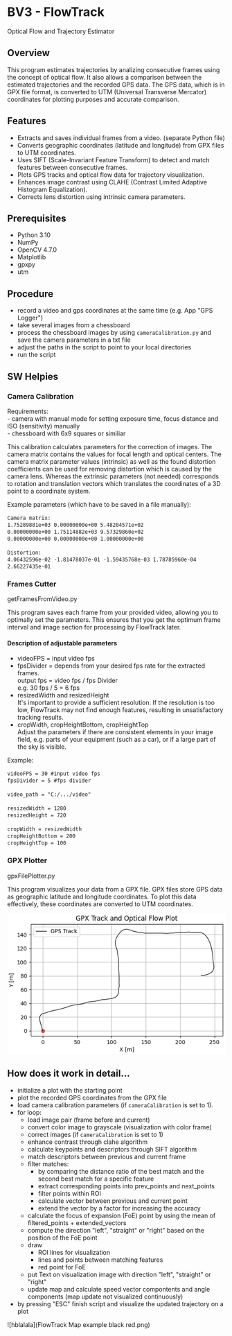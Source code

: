 # BV3 - FlowTrack
Optical Flow and Trajectory Estimator


## Overview
This program estimates trajectories by analizing consecutive frames using the concept of optical flow. It also allows a comparison between the estimated trajectories and the recorded GPS data. The GPS data, which is in GPX file format, is converted to UTM (Universal Transverse Mercator) coordinates for plotting purposes and accurate comparison.

## Features
- Extracts and saves individual frames from a video. (separate Python file)
- Converts geographic coordinates (latitude and longitude) from GPX files to UTM coordinates.
- Uses SIFT (Scale-Invariant Feature Transform) to detect and match features between consecutive frames.
- Plots GPS tracks and optical flow data for trajectory visualization.
- Enhances image contrast using CLAHE (Contrast Limited Adaptive Histogram Equalization).
- Corrects lens distortion using intrinsic camera parameters.

## Prerequisites
- Python 3.10
- NumPy
- OpenCV 4.7.0
- Matplotlib
- gpxpy
- utm

## Procedure
- record a video and gps coordinates at the same time (e.g. App "GPS Logger")
- take several images from a chessboard
- process the chessboard images  by using `cameraCalibration.py` and save the camera parameters in a txt file
- adjust the paths in the script to point to your local directories
- run the script

## SW Helpies

### Camera Calibration

Requirements:\
    - camera with manual mode for setting exposure time, focus distance and ISO (sensitivity) manually\
    - chessboard with 6x9 squares or similiar

This calibration calculates parameters for the correction of images.
The camera matrix contains the values for focal length and optical centers. The camera matrix parameter values (intrinsic) as well as the found distortion coefficients can be used for removing distortion which is caused by the camera lens.
Whereas the extrinsic parameters (not needed) corresponds to rotation and translation vectors which translates the coordinates of a 3D point to a coordinate system.


Example parameters (which have to be saved in a file manually):
```
Camera matrix: 
1.75289881e+03 0.00000000e+00 5.48204571e+02
0.00000000e+00 1.75114882e+03 9.57329860e+02
0.00000000e+00 0.00000000e+00 1.00000000e+00

Distortion:
4.06432596e-02 -1.81478037e-01 -1.59435768e-03 1.78785960e-04 2.66227435e-01
```


### Frames Cutter
getFramesFromVideo.py

This program saves each frame from your provided video, allowing you to optimally set the parameters. This ensures that you get the optimum frame interval and image section for processing by FlowTrack later.

#### Description of adjustable parameters
- videoFPS = input video fps
- fpsDivider = depends from your desired fps rate for the extracted frames. \
  output fps = video fps / fps Divider\
  e.g. 30 fps / 5 = 6 fps
- resizedWidth and resizedHeight \
  It's important to provide a sufficient resolution. If the resolution is too low, FlowTrack may not find enough features, resulting in unsatisfactory tracking results.
- cropWidth, cropHeightBottom, cropHeightTop\
  Adjust the parameters if there are consistent elements in your image field, e.g. parts of your equipment (such as a car), or if a large part of the sky is visible.

Example:
```
videoFPS = 30 #input video fps
fpsDivider = 5 #fps divider

video_path = "C:/.../video"

resizedWidth = 1280
resizedHeight = 720

cropWidth = resizedWidth
cropHeightBottom = 200
cropHeightTop = 100
```

### GPX Plotter
gpxFilePlotter.py

This program visualizes your data from a GPX file. GPX files store GPS data as geographic latitude and longitude coordinates. To plot this data effectively, these coordinates are converted to UTM coordinates.

![Plot](GPX%20Plotter%20Map%20example%20black.png)

## How does it work in detail...
- initialize a plot with the starting point
- plot the recorded GPS coordinates from the GPX file
- load camera calibration parameters (if `cameraCalibration` is set to 1).
- for loop:
  - load image pair (frame before and current)
  - convert color image to grayscale (visualization with color frame)
  - correct images (if `cameraCalibration` is set to 1)
  - enhance contrast through clahe algorithm
  - calculate keypoints and descriptors through SIFT algorithm
  - match descriptors between previous and current frame
  - filter matches:
    - by comparing the distance ratio of the best match and the second best match for a specific feature
    - extract corresponding points into prev_points and next_points
    - filter points within ROI
    - calculate vector between previous and current point
    - extend the vector by a factor for increasing the accuracy
  - calculate the focus of expansion (FoE) point by using the mean of filtered_points + extended_vectors
  - compute the direction "left", "straight" or "right" based on the position of the FoE point
  - draw
    - ROI lines for visualization
    - lines and points between matching features
    - red point for FoE
  - put Text on visualization image with direction "left", "straight" or "right"
  - update map and calculate speed vector compontents and angle components (map update not visualized continuously)
- by pressing "ESC" finish script and visualize the updated trajectory on a plot


![hblalala](FlowTrack Map example black red.png)



